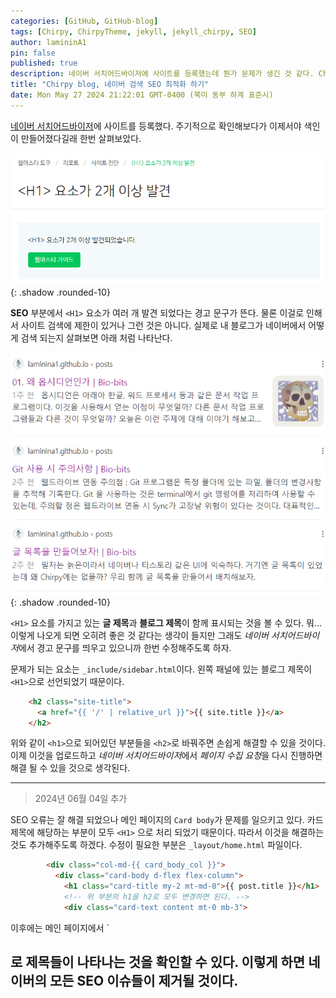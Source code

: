 ```yaml
---
categories: [GitHub, GitHub-blog]
tags: [Chirpy, ChirpyTheme, jekyll, jekyll_chirpy, SEO]
author: lamininA1
pin: false
published: true
description: 네이버 서치어드바이저에 사이트를 등록했는데 뭔가 문제가 생긴 것 같다. Chirpy 블로그를 수정해서 SEO 검색에 최적화 될 수 있도록 변경해보자.
title: "Chirpy blog, 네이버 검색 SEO 최적화 하기"
date: Mon May 27 2024 21:22:01 GMT-0400 (북미 동부 하계 표준시)
---
```


[네이버 서치어드바이저](https://searchadvisor.naver.com/)에 사이트를 등록했다. 주기적으로 확인해보다가 이제서야 색인이 만들어졌다길래 한번 살펴보았다.

![image](/assets/img/2024-05-28-Chirpy-blog-네이버-검색-SEO-최적화-하기1/Pasted-image-20240528103354.png){: .shadow .rounded-10}

**SEO** 부분에서 `<H1>` 요소가 여러 개 발견 되었다는 경고 문구가 뜬다. 물론 이걸로 인해서 사이트 검색에 제한이 있거나 그런 것은 아니다. 실제로 내 블로그가 네이버에서 어떻게 검색 되는지 살펴보면 아래 처럼 나타난다.

![image](/assets/img/2024-05-28-Chirpy-blog-네이버-검색-SEO-최적화-하기1/Pasted-image-20240528103628.png){: .shadow .rounded-10}

`<H1>` 요소를 가지고 있는 **글 제목**과 **블로그 제목**이 함께 표시되는 것을 볼 수 있다. 뭐... 이렇게 나오게 되면 오히려 좋은 것 같다는 생각이 들지만 그래도 *네이버 서치어드바이저*에서 경고 문구를 띄우고 있으니까 한번 수정해주도록 하자.

문제가 되는 요소는 `_include/sidebar.html`이다. 왼쪽 패널에 있는 블로그 제목이 `<H1>`으로 선언되었기 때문이다.

```html
    <h2 class="site-title">
      <a href="{{ '/' | relative_url }}">{{ site.title }}</a>
    </h2>
```

위와 같이 `<h1>`으로 되어있던 부분들을 `<h2>`로 바꿔주면 손쉽게 해결할 수 있을 것이다. 이제 이것을 업로드하고 *네이버 서치어드바이저*에서 *페이지 수집 요청*을 다시 진행하면 해결 될 수 있을 것으로 생각된다.

---

> 2024년 06월 04일 추가

SEO 오류는 잘 해결 되었으나 메인 페이지의 `Card body`가 문제를 일으키고 있다. 카드 제목에 해당하는 부분이 모두 `<H1>` 으로 처리 되었기 때문이다. 따라서 이것을 해결하는 것도 추가해주도록 하겠다. 수정이 필요한 부분은 `_layout/home.html` 파일이다.

```html
        <div class="col-md-{{ card_body_col }}">
          <div class="card-body d-flex flex-column">
            <h1 class="card-title my-2 mt-md-0">{{ post.title }}</h1> 
            <!-- 위 부분의 h1을 h2로 모두 변경하면 된다. -->
            <div class="card-text content mt-0 mb-3">
```

이후에는 메인 페이지에서 `<h2>로 제목들이 나타나는 것을 확인할 수 있다. 이렇게 하면 네이버의 모든 SEO 이슈들이 제거될 것이다.
